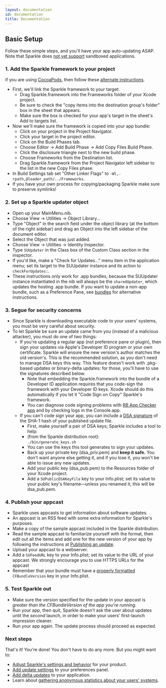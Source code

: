 ```yaml
---
layout: documentation
id: documentation
title: Documentation
---
```

## Basic Setup

Follow these simple steps, and you'll have your app auto-updating ASAP. Note that Sparkle does [not yet support](https://github.com/sparkle-project/Sparkle/issues/363) sandboxed applications.

### 1. Add the Sparkle framework to your project

if you are using [CocoaPods](https://cocoapods.org), then follow these [alternate instructions](/documentation/cocoapods).

* First, we'll link the Sparkle framework to your target:
  * Drag Sparkle.framework into the Frameworks folder of your Xcode project.
  * Be sure to check the "copy items into the destination group's folder" box in the sheet that appears.
  * Make sure the box is checked for your app's target in the sheet's Add to targets list.
* Now we'll make sure the framework is copied into your app bundle:
  * Click on your project in the Project Navigator.
  * Click your target in the project editor.
  * Click on the Build Phases tab.
  * Choose Editor -> Add Build Phase -> Add Copy Files Build Phase.
  * Click the disclosure triangle next to the new build phase.
  * Choose Frameworks from the Destination list.
  * Drag Sparkle.framework from the Project Navigator left sidebar to the list in the new Copy Files phase.
* In Build Settings tab set "Other Linker Flags" to <code>-Wl,-rpath,@loader_path/../Frameworks</code>.
* If you have your own process for copying/packaging Sparkle make sure to preserve symlinks!

### 2. Set up a Sparkle updater object

* Open up your MainMenu.nib.
* Choose View -> Utilities -> Object Library...
* Type "Object" in the search field under the object library (at the bottom of the right sidebar) and drag an Object into the left sidebar of the document editor.
* Select the Object that was just added.
* Choose View -> Utilities -> Identity Inspector.
* Type <code>SUUpdater</code> in the Class box of the Custom Class section in the inspector.
* If you'd like, make a "Check for Updates..." menu item in the application menu; set its target to the SUUpdater instance and its action to <code>checkForUpdates:</code>.
* These instructions only work for .app bundles, because the SUUpdater instance instantiated in the nib will always be the <code>sharedUpdater</code>, which updates the hosting .app bundle. If you want to update a non-app bundle, such as a Preference Pane, see [bundles](/documentation/bundles) for alternative instructions.

### 3. Segue for security concerns

* Since Sparkle is downloading executable code to your users' systems, you must be very careful about security.
* To let Sparkle be sure an update came from you (instead of a malicious attacker), you must do one of two things:
  * If you're updating a regular app (not preference pane or plugin), then sign your updates via Apple's Developer ID program or your own certificate. Sparkle will ensure the new version's author matches the old version's. This is the recommended solution, as you don't need to manage DSA keys this way. This feature doesn't work with .pkg-based updates or binary-delta updates: for those, you'll have to use the signatures described below.
    * Note that embedding the Sparkle.framework into the bundle of a Developer ID application requires that you code-sign the framework with your Developer ID keys. Xcode should do this automatically if you let it "Code Sign on Copy" Sparkle's framework.
    * You can diagnose code signing problems with [RB App Checker app](http://brockerhoff.net/RB/AppCheckerLite/) and by checking logs in the Console.app.
  * If you can't code sign your app, you can include a [DSA signature](https://en.wikipedia.org/wiki/Digital_signature) of the SHA-1 hash of your published update file.
    * First, make yourself a pair of DSA keys; Sparkle includes a tool to help:
    * (from the Sparkle distribution root):<br />
<code>./bin/generate_keys.sh</code>
    * You can use the keys this tool generates to sign your updates.
    * Back up your private key (dsa_priv.pem) and <strong>keep it safe.</strong> You don't want anyone else getting it, and if you lose it, you won't be able to issue any new updates.
    * Add your public key (dsa_pub.pem) to the Resources folder of your Xcode project.
    * Add a <code>SUPublicDSAKeyFile</code> key to your Info.plist; set its value to your public key's filename—unless you renamed it, this will be dsa_pub.pem.

### 4. Publish your appcast

* Sparkle uses appcasts to get information about software updates.
* An appcast is an RSS feed with some extra information for Sparkle's purposes.
* Make a copy of the sample appcast included in the Sparkle distribution.
* Read the sample appcast to familiarize yourself with the format, then edit out all the items and add one for the new version of your app by following the instructions at [Publishing an update](/documentation/publishing#publishing-an-update).
* Upload your appcast to a webserver.
* Add a <code>SUFeedURL</code> key to your Info.plist; set its value to the URL of your appcast. We strongly encourage you to use HTTPS URLs for the appcast
* Remember that your bundle must have a [properly formatted](/documentation/publishing#publishing-an-update) <code>CFBundleVersion</code> key in your Info.plist.

### 5. Test Sparkle out

* Make sure the version specified for the update in your appcast is _greater than the CFBundleVersion of the app you're running_.
* Run your app, then quit, Sparkle doesn't ask the user about updates until the _second_ launch, in order to make your users' first-launch impression cleaner.
* Run your app again. The update process should proceed as expected.

### Next steps

That's it! You're done! You don't have to do any more. But you might want to:

* [Adjust Sparkle's settings and behavior](/documentation/customization) for your product.
* [Add update settings](/documentation/preferences-ui) to your preferences panel.
* [Add delta updates](/documentation/delta-updates) to your application.
* Learn about [gathering anonymous statistics about your users' systems](/documentation/system-profiling).
